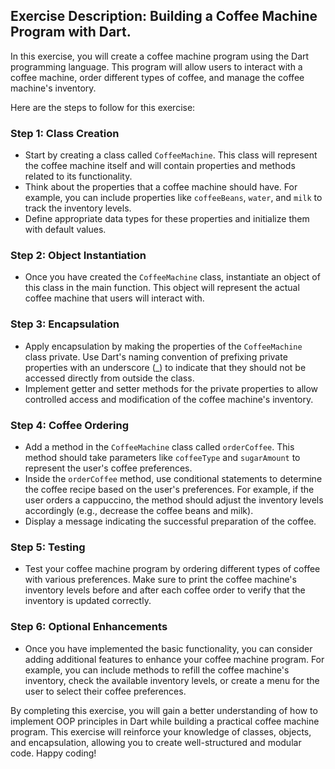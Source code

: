 ## Exercise Description: Building a Coffee Machine Program with Dart.

In this exercise, you will create a coffee machine program using the Dart programming language. This program will allow users to interact with a coffee machine, order different types of coffee, and manage the coffee machine's inventory.

Here are the steps to follow for this exercise:

### Step 1: Class Creation

- Start by creating a class called `CoffeeMachine`. This class will represent the coffee machine itself and will contain properties and methods related to its functionality.
- Think about the properties that a coffee machine should have. For example, you can include properties like `coffeeBeans`, `water`, and `milk` to track the inventory levels.
- Define appropriate data types for these properties and initialize them with default values.

### Step 2: Object Instantiation

- Once you have created the `CoffeeMachine` class, instantiate an object of this class in the main function. This object will represent the actual coffee machine that users will interact with.

### Step 3: Encapsulation

- Apply encapsulation by making the properties of the `CoffeeMachine` class private. Use Dart's naming convention of prefixing private properties with an underscore (_) to indicate that they should not be accessed directly from outside the class.
- Implement getter and setter methods for the private properties to allow controlled access and modification of the coffee machine's inventory.

### Step 4: Coffee Ordering

- Add a method in the `CoffeeMachine` class called `orderCoffee`. This method should take parameters like `coffeeType` and `sugarAmount` to represent the user's coffee preferences.
- Inside the `orderCoffee` method, use conditional statements to determine the coffee recipe based on the user's preferences. For example, if the user orders a cappuccino, the method should adjust the inventory levels accordingly (e.g., decrease the coffee beans and milk).
- Display a message indicating the successful preparation of the coffee.

### Step 5: Testing

- Test your coffee machine program by ordering different types of coffee with various preferences. Make sure to print the coffee machine's inventory levels before and after each coffee order to verify that the inventory is updated correctly.

### Step 6: Optional Enhancements

- Once you have implemented the basic functionality, you can consider adding additional features to enhance your coffee machine program. For example, you can include methods to refill the coffee machine's inventory, check the available inventory levels, or create a menu for the user to select their coffee preferences.


By completing this exercise, you will gain a better understanding of how to implement OOP principles in Dart while building a practical coffee machine program. This exercise will reinforce your knowledge of classes, objects, and encapsulation, allowing you to create well-structured and modular code. Happy coding!
